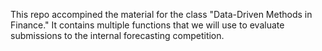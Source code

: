 This repo accompined the material for the class "Data-Driven Methods in Finance." It contains multiple functions that we will use to evaluate submissions to the internal forecasting competition.
